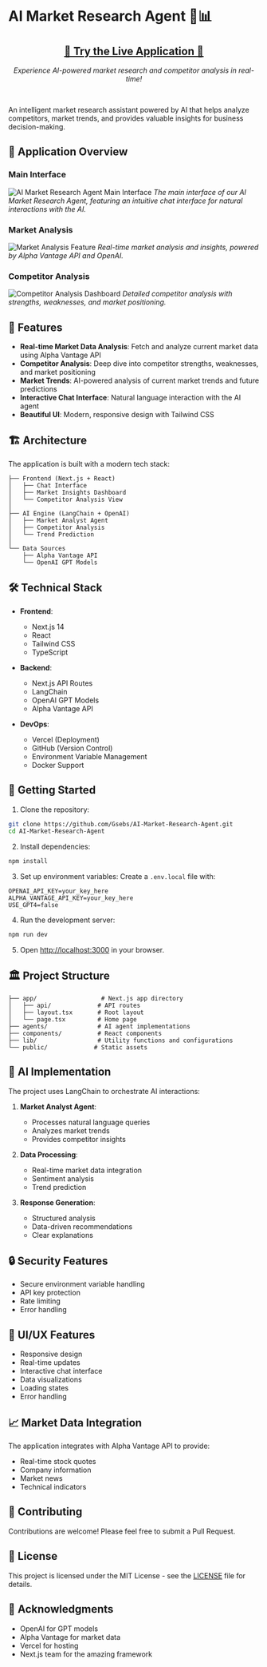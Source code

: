 # AI Market Research Agent 🤖📊

<div align="center">
  <h2>
    <a href="https://market-research-ai-agent-ati56lnmh-gsebs-projects.vercel.app/">
      🚀 Try the Live Application 🚀
    </a>
  </h2>
  <p><i>Experience AI-powered market research and competitor analysis in real-time!</i></p>
  <br/>
</div>

An intelligent market research assistant powered by AI that helps analyze competitors, market trends, and provides valuable insights for business decision-making.

## 📸 Application Overview

### Main Interface
![AI Market Research Agent Main Interface](./screenshots/AI-AGENT.png)
*The main interface of our AI Market Research Agent, featuring an intuitive chat interface for natural interactions with the AI.*

### Market Analysis
![Market Analysis Feature](./screenshots/Market-Analysis.png)
*Real-time market analysis and insights, powered by Alpha Vantage API and OpenAI.*

### Competitor Analysis
![Competitor Analysis Dashboard](./screenshots/Competitor-Analysis.png)
*Detailed competitor analysis with strengths, weaknesses, and market positioning.*

## 🎯 Features

- **Real-time Market Data Analysis**: Fetch and analyze current market data using Alpha Vantage API
- **Competitor Analysis**: Deep dive into competitor strengths, weaknesses, and market positioning
- **Market Trends**: AI-powered analysis of current market trends and future predictions
- **Interactive Chat Interface**: Natural language interaction with the AI agent
- **Beautiful UI**: Modern, responsive design with Tailwind CSS

## 🏗️ Architecture

The application is built with a modern tech stack:

```
├── Frontend (Next.js + React)
│   ├── Chat Interface
│   ├── Market Insights Dashboard
│   └── Competitor Analysis View
│
├── AI Engine (LangChain + OpenAI)
│   ├── Market Analyst Agent
│   ├── Competitor Analysis
│   └── Trend Prediction
│
└── Data Sources
    ├── Alpha Vantage API
    └── OpenAI GPT Models
```

## 🛠️ Technical Stack

- **Frontend**:
  - Next.js 14
  - React
  - Tailwind CSS
  - TypeScript

- **Backend**:
  - Next.js API Routes
  - LangChain
  - OpenAI GPT Models
  - Alpha Vantage API

- **DevOps**:
  - Vercel (Deployment)
  - GitHub (Version Control)
  - Environment Variable Management
  - Docker Support

## 🚀 Getting Started

1. Clone the repository:
```bash
git clone https://github.com/Gsebs/AI-Market-Research-Agent.git
cd AI-Market-Research-Agent
```

2. Install dependencies:
```bash
npm install
```

3. Set up environment variables:
Create a `.env.local` file with:
```
OPENAI_API_KEY=your_key_here
ALPHA_VANTAGE_API_KEY=your_key_here
USE_GPT4=false
```

4. Run the development server:
```bash
npm run dev
```

5. Open [http://localhost:3000](http://localhost:3000) in your browser.

## 🏛️ Project Structure

```
├── app/                  # Next.js app directory
│   ├── api/             # API routes
│   ├── layout.tsx       # Root layout
│   └── page.tsx         # Home page
├── agents/              # AI agent implementations
├── components/          # React components
├── lib/                 # Utility functions and configurations
└── public/             # Static assets
```

## 🧠 AI Implementation

The project uses LangChain to orchestrate AI interactions:

1. **Market Analyst Agent**:
   - Processes natural language queries
   - Analyzes market trends
   - Provides competitor insights

2. **Data Processing**:
   - Real-time market data integration
   - Sentiment analysis
   - Trend prediction

3. **Response Generation**:
   - Structured analysis
   - Data-driven recommendations
   - Clear explanations

## 🔒 Security Features

- Secure environment variable handling
- API key protection
- Rate limiting
- Error handling

## 🎨 UI/UX Features

- Responsive design
- Real-time updates
- Interactive chat interface
- Data visualizations
- Loading states
- Error handling

## 📈 Market Data Integration

The application integrates with Alpha Vantage API to provide:
- Real-time stock quotes
- Company information
- Market news
- Technical indicators

## 🤝 Contributing

Contributions are welcome! Please feel free to submit a Pull Request.

## 📝 License

This project is licensed under the MIT License - see the [LICENSE](LICENSE) file for details.

## 🙏 Acknowledgments

- OpenAI for GPT models
- Alpha Vantage for market data
- Vercel for hosting
- Next.js team for the amazing framework 